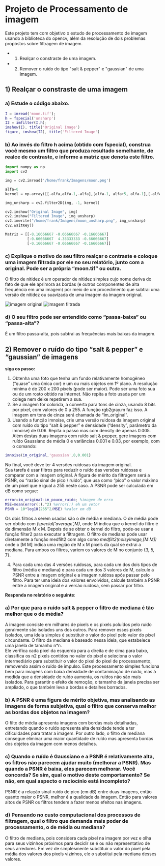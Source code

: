 # Projeto de Processamento de imagem
Este projeto tem com objetivo o estudo de processamento de imagem usando a biblioteca do opencv, além da  resolução de dois problemas propóstos sobre filtragem de imagem.
* 1) Realçar o constraste de uma imagem.
* 2) Remover o ruído do tipo "salt & pepper" e "gaussian" de uma imagem. 

## 1) Realçar o constraste de uma imagem
### a) Estude o código abaixo.

~~~Matlab
I = imread('moon.tif');
h = fspecial('unsharp')
I2 = imfilter(I,h);
imshow(I), title('Original Image')
figure, imshow(I2), title('Filtered Image')
~~~

### b) Ao invés do filtro h acima (obtido com fspecial), construa você mesmo um filtro que produza resultado semelhante, de realce de contraste, e informe a matriz que denota este filtro.

~~~Python
import numpy as np
import cv2

img = cv2.imread('/home/frank/Imagens/moon.png')

alfa=0
kernel = np.array([[-alfa,alfa-1,-alfa],[alfa-1, alfa+5, alfa-1],[-alfa, alfa-1, -alfa]]) * (1/(alfa+1))

img_unsharp = cv2.filter2D(img, -1, kernel)

cv2.imshow("Original Image", img)
cv2.imshow("Filtered Image", img_unsharp)
cv2.imwrite("/home/frank/Imagens/moon_unsharp.png", img_unsharp)
cv2.waitKey()
~~~

~~~Python
Matriz = [[-0.16666667 -0.66666667 -0.16666667]
          [-0.66666667  4.33333333 -0.66666667]
          [-0.16666667 -0.66666667 -0.16666667]]
~~~

### c) Explique o motivo do seu filtro realçar o contraste e coloque uma imagem filtrada por ele no seu relatório, junto com a original. Pode ser a própria “moon.tif” ou outra.

O filtro de nitidez é um operador de nitidez simples cujo nome deriva do fato de que ele aprimora as bordas (e outros componentes de alta frequência em uma imagem) por meio de um procedimento que subtrai uma versão de nitidez ou suavizada de uma imagem da imagem original.

![imagem original](https://github.com/Frank-Bruno/image_processing/blob/main/enhance_contrast/moon.png)
![imagem filtrada](https://github.com/Frank-Bruno/image_processing/blob/main/enhance_contrast/moon_unsharp.png)

### d) O seu filtro pode ser entendido como “passa-baixa” ou “passa-alta”?

É um filtro passa-alta, pois subtrai as frequências mais baixas da imagem.

## 2) Remover o ruído do tipo “salt & pepper” e “gaussian” de imagens
**siga os passo:** 

1. Obtenha uma foto que tenha um fundo relativamente homogêneo (“quase” uma
única cor) e um ou mais objetos em 1º plano. A resolução mínima é de 200 x 200
pixels (pode ser maior). Pode ser uma foto sua ou de um rosto obtido na Internet.
Não repita a foto usada por um colega nem deixe repetirem a sua.
2. Se a imagem for colorida, a converta para tons de cinza, usando 8 bits por pixel,
com valores de 0 a 255. A função rgb2gray.m faz isso. A imagem em tons de cinza
será chamada de “im_original”.
3. Usando a função imnoise, crie uma versão ruidosa da imagem original com ruído do
tipo “salt & pepper” e densidade (“density”, parâmetro da imnoise) de 0.06. Repita
o passo mas com density de apenas 0.005. Além destas duas imagens com ruído salt
& pepper, gere imagens com ruído Gaussiano de média 0 e variâncias 0.001 e 0.03,
por exemplo, com o comando:
~~~Matlab
imnoise(im_original,'gaussian',0,0.001)
~~~
No final, você deve ter 4 versões ruidosas da imagem original.\
Sua tarefa é usar filtros para reduzir o ruído das versões ruidosas e comparar com a imagem
original. A figura de mérito da filtragem será a PSNR, ou “razão sinal de pico / ruido”, que
usa como “pico” o valor máximo de um pixel que é igual a 255 neste caso. A PSNR pode
ser calculada em dB como segue:

~~~Matlab
error=im_original-im_pouco_ruido; %imagem de erro
MSE=mean(error(:).^2) %error(:) eh um vetor
PSNR = 10*log10(255^2/MSE) %valor em dB
~~~

Os dois filtros a serem usados são o de média e mediana. O de média pode ser obtido com
_fspecial('average',M)_, onde M indica que o kernel do filtro é de dimensão
M x M. Depois de se obter o kernel do filtro, pode-se usar a função filter2 para executar a
filtragem. O filtro de mediana pode usar diretamente a função medfilt2 com algo como
_medfilt2(noisyImage,[M M])_
onde o [M M] indica uma região de M x M pixels da qual se extrai a mediana. Para ambos
os filtros, variem os valores de M no conjunto {3, 5, 7}.

4. Para cada uma das 4 versões ruidosas, para cada um dos dois tipos de filtro (média e
mediana) e para cada um dos 3 valores de M, calcule a PSNR entre a imagem
original e a imagem ruidosa após passar pelo filtro. Para ter uma ideia dos valores
envolvidos, calcule também a PSNR entre a imagem original e a versão ruidosa,
sem passar por filtro.

**Responda no relatório o seguinte:**
### a) Por que para o ruído salt & pepper o filtro de mediana é tão melhor que o de média? 

A imagem consiste em milhares de pixels e os pixels poluídos pelo ruído geralmente são isolados uns dos outros. Para remover esses pixels isolados, uma ideia simples é substituir o valor do pixel pelo valor do pixel circundante. O filtro da mediana é baseado nessa ideia, que estabelece uma janela de tamanho n*n.\
Ele verifica cada pixel da esquerda para a direita e de cima para baixo, classifica os n2 pixels contidos no valor do pixel e seleciona o valor intermediário para substituir o valor do pixel do pixel de processamento, removendo assim o ruído de impulso. Este processamento simples funciona bem para imagens com baixa densidade de contaminação de ruído, mas à medida que a densidade de ruído aumenta, os ruídos não são mais isolados. Para garantir o efeito de remoção, o tamanho da janela precisa ser ampliado, o que também leva a bordas e detalhes borrados.

### b) A PSNR é uma figura de mérito objetiva, mas analisando as imagens de forma subjetiva, qual o filtro que conserva melhor as bordas dos objetos na imagem?

O filto de média apresenta imagens com bordas mais detalhadas, entretando quando o ruído apresenta alta densidade tende a ter dificuldades para tratar a imagem. Por outro lado, o filtro de mediana consegue eliminar uma maior quantidade de ruído mas apresenta bordas dos objetos da imagem com menos detalhes.

### c) Quando o ruído é Gaussiano e a PSNR é relativamente alta, os filtros não parecem ajudar muito (melhorar a PSNR). Mas quando a PSNR é baixa, eles parecem melhorar. Você concorda? Se sim, qual o motivo deste comportamento? Se não, em qual aspecto o raciocínio está incompleto? 

PSNR é a relação sinal-ruído de pico (em dB) entre duas imagens, então quanto maior o PSNR, melhor é a qualidade da imagem. Então para valores altos de PSNR os filtros tendem a fazer menos efeitos nas imagens.


### d) Pensando no custo computacional dos processos de filtragem, qual o filtro que demanda mais poder de processamento, o de média ou mediana? 

O filtro de mediana, pois considera cada pixel na imagem por vez e olha para seus vizinhos próximos para decidir se é ou não representativo de seus arredores. Em vez de simplesmente substituir o valor do pixel pela média dos valores dos pixels vizinhos, ele o substitui pela mediana desses valores.
